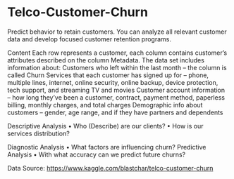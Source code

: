 # Telco-Customer-Churn
Predict behavior to retain customers. You can analyze all relevant customer data and develop focused customer retention programs.


Content
Each row represents a customer, each column contains customer’s attributes described on the column Metadata.
The data set includes information about:
Customers who left within the last month – the column is called Churn
Services that each customer has signed up for – phone, multiple lines, internet, online security, online backup, device protection, tech support, and streaming TV and movies
Customer account information – how long they’ve been a customer, contract, payment method, paperless billing, monthly charges, and total charges
Demographic info about customers – gender, age range, and if they have partners and dependents

Descriptive Analysis
•	Who (Describe) are our clients?
•	How is our services distribution?


Diagnostic Analysis
•	What factors are influencing churn? 
Predictive Analysis
•	With what accuracy can we predict future churns?

Data Source: https://www.kaggle.com/blastchar/telco-customer-churn
